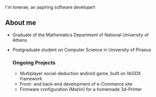 I'm lonerae, an aspiring software developer!

## About me

- Graduate of the Mathematics Department of National University of Athens
- Postgraduate student on Computer Science in University of Piraeus

  ### Ongoing Projects
  
  - Multiplayer social-deduction android game, built on libGDX framework
  - Front- and back-end development of e-Commerce site
  - Firmware configuration (Marlin) for a homemade 3d-Printer

<!---
lonerae/lonerae is a ✨ special ✨ repository because its `README.md` (this file) appears on your GitHub profile.
You can click the Preview link to take a look at your changes.
--->
